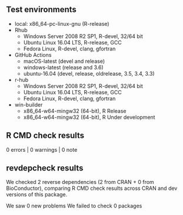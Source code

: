 ## Test environments

- local: x86_64-pc-linux-gnu (R-release)
- Rhub
    - Windows Server 2008 R2 SP1, R-devel, 32/64 bit
    - Ubuntu Linux 16.04 LTS, R-release, GCC
    - Fedora Linux, R-devel, clang, gfortran
- GitHub Actions
    - macOS-latest (devel and release)
    - windows-latest (release and 3.6)
    - ubuntu-16.04 (devel, release, oldrelease, 3.5, 3.4, 3.3)
- r-hub
    - Windows Server 2008 R2 SP1, R-devel, 32/64 bit
    - Ubuntu Linux 16.04 LTS, R-release, GCC
    - Fedora Linux, R-devel, clang, gfortran
- win-builder
    - x86_64-w64-mingw32 (64-bit), R Release
    - x86_64-w64-mingw32 (64-bit), R Under development

## R CMD check results

0 errors | 0 warnings | 0 note

## revdepcheck results

We checked 2 reverse dependencies (2 from CRAN + 0 from BioConductor), comparing R CMD check results across CRAN and dev versions of this package.

We saw 0 new problems
We failed to check 0 packages
